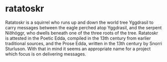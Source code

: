 # ratatoskr
Ratatoskr is a squirrel who runs up and down the world tree Yggdrasil to carry messages between the eagle perched atop Yggdrasil, and the serpent Níðhöggr, who dwells beneath one of the three roots of the tree. Ratatoskr is attested in the Poetic Edda, compiled in the 13th century from earlier traditional sources, and the Prose Edda, written in the 13th century by Snorri Sturluson.
With that in mind it seems an appropriate name for a project which focus is on delivering messages.
